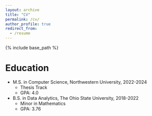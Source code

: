 ```yaml
---
layout: archive
title: "CV"
permalink: /cv/
author_profile: true
redirect_from:
  - /resume
---
```


{% include base_path %}

Education
======
* M.S. in Computer Science, Northwestern University, 2022-2024   
  - Thesis Track
  - GPA: 4.0
* B.S. in Data Analytics, The Ohio State University, 2018-2022  
  - Minor in Mathematics
  - GPA: 3.76
  


